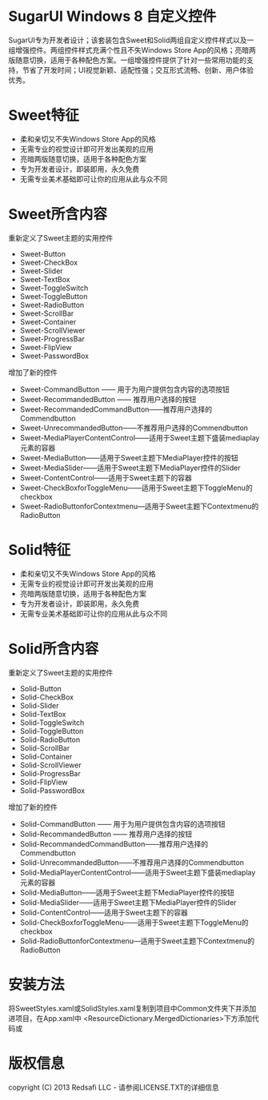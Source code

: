 SugarUI Windows 8 自定义控件
=====


SugarUI专为开发者设计；该套装包含Sweet和Solid两组自定义控件样式以及一组增强控件。两组控件样式充满个性且不失Windows Store App的风格；亮暗两版随意切换，适用于各种配色方案。一组增强控件提供了针对一些常用功能的支持，节省了开发时间；UI视觉新颖、适配性强；交互形式流畅、创新、用户体验优秀。



Sweet特征
=====
 * 柔和亲切又不失Windows Store App的风格
 * 无需专业的视觉设计即可开发出美观的应用
 * 亮暗两版随意切换，适用于各种配色方案
 * 专为开发者设计，即装即用，永久免费
 * 无需专业美术基础即可让你的应用从此与众不同



Sweet所含内容
=====


重新定义了Sweet主题的实用控件
 * Sweet-Button
 * Sweet-CheckBox
 * Sweet-Slider
 * Sweet-TextBox
 * Sweet-ToggleSwitch
 * Sweet-ToggleButton
 * Sweet-RadioButton
 * Sweet-ScrollBar
 * Sweet-Container
 * Sweet-ScrollViewer
 * Sweet-ProgressBar
 * Sweet-FlipView
 * Sweet-PasswordBox

增加了新的控件


 * Sweet-CommandButton —— 用于为用户提供包含内容的选项按钮
 * Sweet-RecommandedButton —— 推荐用户选择的按钮
 * Sweet-RecommandedCommandButton——推荐用户选择的Commendbutton
 * Sweet-UnrecommandedButton——不推荐用户选择的Commendbutton
 * Sweet-MediaPlayerContentControl——适用于Sweet主题下盛装mediaplay元素的容器
 * Sweet-MediaButton——适用于Sweet主题下MediaPlayer控件的按钮
 * Sweet-MediaSlider——适用于Sweet主题下MediaPlayer控件的Slider
 * Sweet-ContentControl——适用于Sweet主题下的容器
 * Sweet-CheckBoxforToggleMenu——适用于Sweet主题下ToggleMenu的checkbox
 * Sweet-RadioButtonforContextmenu—适用于Sweet主题下Contextmenu的RadioButton




Solid特征
=====
 * 柔和亲切又不失Windows Store App的风格
 * 无需专业的视觉设计即可开发出美观的应用
 * 亮暗两版随意切换，适用于各种配色方案
 * 专为开发者设计，即装即用，永久免费
 * 无需专业美术基础即可让你的应用从此与众不同




Solid所含内容
=====

重新定义了Sweet主题的实用控件
 * Solid-Button
 * Solid-CheckBox
 * Solid-Slider
 * Solid-TextBox
 * Solid-ToggleSwitch
 * Solid-ToggleButton
 * Solid-RadioButton
 * Solid-ScrollBar
 * Solid-Container
 * Solid-ScrollViewer
 * Solid-ProgressBar
 * Solid-FlipView
 * Solid-PasswordBox

增加了新的控件
 * Solid-CommandButton —— 用于为用户提供包含内容的选项按钮
 * Solid-RecommandedButton —— 推荐用户选择的按钮
 * Solid-RecommandedCommandButton——推荐用户选择的Commendbutton
 * Solid-UnrecommandedButton——不推荐用户选择的Commendbutton
 * Solid-MediaPlayerContentControl——适用于Sweet主题下盛装mediaplay元素的容器
 * Solid-MediaButton——适用于Sweet主题下MediaPlayer控件的按钮
 * Solid-MediaSlider——适用于Sweet主题下MediaPlayer控件的Slider
 * Solid-ContentControl——适用于Sweet主题下的容器
 * Solid-CheckBoxforToggleMenu——适用于Sweet主题下ToggleMenu的checkbox
 * Solid-RadioButtonforContextmenu—适用于Sweet主题下Contextmenu的RadioButton


安装方法
=====

将SweetStyles.xaml或SolidStyles.xaml复制到项目中Common文件夹下并添加进项目，在App.xaml中 <ResourceDictionary.MergedDictionaries>下方添加代码<ResourceDictionary Source="Common/SweetStyles.xaml"/>或<ResourceDictionary Source="Common/SolidStyles.xaml"/>

版权信息
=====

copyright (C) 2013 Redsafi LLC - 请参阅LICENSE.TXT的详细信息


